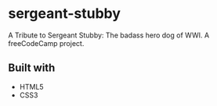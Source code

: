 # sergeant-stubby
A Tribute to Sergeant Stubby: The badass hero dog of WWI. A freeCodeCamp project.

## Built with
* HTML5
* CSS3
